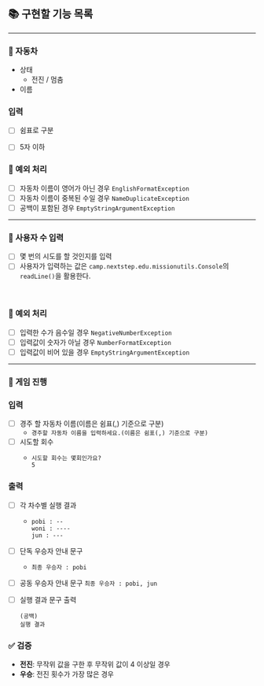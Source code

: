 ## 📚 구현할 기능 목록

---

### 📌 자동차
- 상태
  - 전진 / 멈춤
- 이름

### 입력
- [ ] 쉼표로 구분
- [ ] 5자 이하


### 🚫 예외 처리
- [ ] 자동차 이름이 영어가 아닌 경우 ```EnglishFormatException```
- [ ] 자동차 이름이 중복된 수일 경우 ```NameDuplicateException```
- [ ] 공백이 포함된 경우 ```EmptyStringArgumentException```

---

### 📌 사용자 수 입력
- [ ] 몇 번의 시도를 할 것인지를 입력
- [ ] 사용자가 입력하는 값은 `camp.nextstep.edu.missionutils.Console`의 `readLine()`을 활용한다.

<br>

### 🚫 예외 처리
- [ ] 입력한 수가 음수일 경우 ```NegativeNumberException```
- [ ] 입력값이 숫자가 아닐 경우 ```NumberFormatException```
- [ ] 입력값이 비어 있을 경우 ```EmptyStringArgumentException```

---

### 📌 게임 진행
### 입력
- [ ] 경주 할 자동차 이름(이름은 쉼표(,) 기준으로 구분)
  - ```경주할 자동차 이름을 입력하세요.(이름은 쉼표(,) 기준으로 구분)```
- [ ] 시도할 회수
  - ```
    시도할 회수는 몇회인가요?
    5
    ```

### 출력
- [ ] 각 차수별 실행 결과
  - ```
    pobi : --
    woni : ----
    jun : ---   
    ```  

- [ ] 단독 우승자 안내 문구
  - ```최종 우승자 : pobi```

- [ ] 공동 우승자 안내 문구
    ```최종 우승자 : pobi, jun```

- [ ] 실행 결과 문구 출력
  ```
  (공백)
  실행 결과
  ``` 

### ✅ 검증
- **전진**: 무작위 값을 구한 후 무작위 값이 4 이상일 경우
- **우승**: 전진 횟수가 가장 많은 경우
